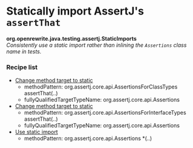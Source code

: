 # Statically import AssertJ's `assertThat`

**org.openrewrite.java.testing.assertj.StaticImports**  
_Consistently use a static import rather than inlining the `Assertions` class name in tests._

### Recipe list

* [Change method target to static](https://docs.openrewrite.org/reference/recipes/java/changemethodtargettostatic.md)
	* methodPattern: org.assertj.core.api.AssertionsForClassTypes assertThat(..)
	* fullyQualifiedTargetTypeName: org.assertj.core.api.Assertions
* [Change method target to static](https://docs.openrewrite.org/reference/recipes/java/changemethodtargettostatic.md)
	* methodPattern: org.assertj.core.api.AssertionsForInterfaceTypes assertThat(..)
	* fullyQualifiedTargetTypeName: org.assertj.core.api.Assertions
* [Use static import](https://docs.openrewrite.org/reference/recipes/java/usestaticimport.md)
	* methodPattern: org.assertj.core.api.Assertions *(..)
